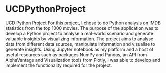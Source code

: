 # UCDPythonProject
UCD Python Project
For this project, I chose to do Python analysis on IMDB statistics from the top 1000 movies.
 The purpose of the application was to develop a Python project to analyse a real-world scenario and generate valuable insights by visualizing information. The project aims to analyse data from different data sources, manipulate information and visualise to generate insights.
Using Jupyter notebook as my platform and a host of useful resources such as packages NumPy and Pandas, an API from AlphaVantage and Visualization tools from Plotly, I was able to develop and implement the functionality required for the project.
